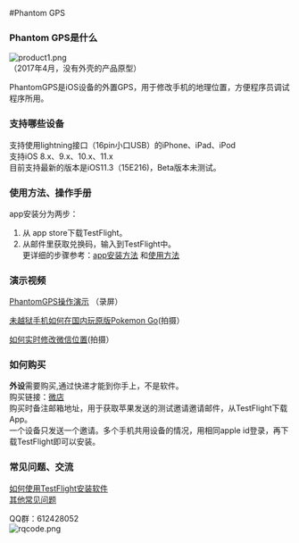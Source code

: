 
#Phantom GPS 
### Phantom GPS是什么
![product1.png](http://upload-images.jianshu.io/upload_images/5872815-dc2dc69e4028d067.png?imageMogr2/auto-orient/strip%7CimageView2/2/w/1240)<br>
（2017年4月，没有外壳的产品原型）

PhantomGPS是iOS设备的外置GPS，用于修改手机的地理位置，方便程序员调试程序所用。
### 支持哪些设备
支持使用lightning接口（16pin小口USB）的iPhone、iPad、iPod<br>
支持iOS 8.x、9.x、10.x、11.x<br>
目前支持最新的版本是iOS11.3（15E216)，Beta版本未测试。

### 使用方法、操作手册
app安装分为两步：<br>
1. 从 app store下载TestFlight。<br>
2. 从邮件里获取兑换码，输入到TestFlight中。<br>
更详细的步骤参考：[app安装方法](https://gitee.com/phantomgps/codes/2xhf935ukc84zilov1asd31/raw?blob_name=%E4%BB%8ETestFlight%E4%B8%8B%E8%BD%BDPhantomGPS.pdf) 和[使用方法](https://gitee.com/phantomgps/codes/2xhf935ukc84zilov1asd31/raw?blob_name=PhantomGPS%E4%BD%BF%E7%94%A8%E6%8C%87%E5%AF%BC.pdf) <br>

### 演示视频
[PhantomGPS操作演示](http://player.youku.com/embed/XMzI2NzQ1NzEyOA==) （录屏）

[未越狱手机如何在国内玩原版Pokemon Go](http://player.youku.com/embed/XMjcxMjE0MjYzNg==)(拍摄）

[如何实时修改微信位置](http://player.youku.com/embed/XMjcwODc2NzAzNg==)(拍摄）

### 如何购买
**外设**需要购买,通过快递才能到你手上，不是软件。<br>
购买链接：[微店](http://weidian.com/i/2258146475&ifr=itemdetail&wfr=c)<br>
购买时备注邮箱地址，用于获取苹果发送的测试邀请邀请邮件，从TestFlight下载App。<br>
一个设备只发送一个邀请。多个手机共用设备的情况，用相同apple id登录，再下载TestFlight即可以安装。<br>

### 常见问题、交流
[如何使用TestFlight安装软件](https://jingyan.baidu.com/article/63f23628276e1d0209ab3d10.html)<br>
[其他常见问题](https://github.com/phantomgps/phantomgps.github.io/blob/master/faq.md)

QQ群：612428052<br>
![rqcode.png](http://upload-images.jianshu.io/upload_images/5872815-efba5722342dc399.png?imageMogr2/auto-orient/strip%7CimageView2/2/w/1240)
